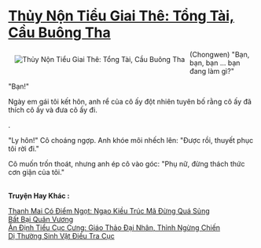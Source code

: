 <a href="https://truyentiki.com/thuy-non-tieu-giai-the-tong-tai-cau-buong-tha.31662/" title="Thủy Nộn Tiểu Giai Thê: Tổng Tài, Cầu Buông Tha"><h1>Thủy Nộn Tiểu Giai Thê: Tổng Tài, Cầu Buông Tha</h1></a><div style="display:table"><img align="right" style="float: left; padding: 10px;" src="https://truyentiki.com/a/img/str/src/31662.jpg" alt="Thủy Nộn Tiểu Giai Thê: Tổng Tài, Cầu Buông Tha">(Chongwen) "Bạn, bạn, bạn ... bạn đang làm gì?" <p></p> "Bạn!" <p></p> Ngày em gái tôi kết hôn, anh rể của cô ấy đột nhiên tuyên bố rằng cô ấy đã thích cô ấy và đưa cô ấy đi. <p></p> . <p></p> "Ly hôn!" Cô choáng ngợp. Anh khóe môi nhếch lên: "Được rồi, thuyết phục tôi rời đi." <p></p> Cô muốn trốn thoát, nhưng anh ép cô vào góc: "Phụ nữ, đừng thách thức cơn giận của tôi."</div><p><br><b>Truyện Hay Khác :</b></p><a href="https://truyentiki.com/thanh-mai-co-diem-ngot-ngao-kieu-truc-ma-dung-qua-sung.31661/" alt="Thanh Mai Có Điểm Ngọt: Ngạo Kiều Trúc Mã Đừng Quá Sủng">Thanh Mai Có Điểm Ngọt: Ngạo Kiều Trúc Mã Đừng Quá Sủng</a><br/><a href="https://truyentiki.wordpress.com/2020/06/08/bat-bai-quan-vuong/" alt="Bất Bại Quân Vương">Bất Bại Quân Vương</a><br/><a href="https://github.com/nownovels/topcv/tree/master/truyenhay/31681/README.md" alt="Ăn Định Tiểu Cục Cưng: Giáo Thảo Đại Nhân, Thỉnh Ngừng Chiến">Ăn Định Tiểu Cục Cưng: Giáo Thảo Đại Nhân, Thỉnh Ngừng Chiến</a><br/><a href="https://truyentiki.wordpress.com/2020/06/08/di-thuong-sinh-vat-dieu-tra-cuc/" alt="Dị Thường Sinh Vật Điều Tra Cục">Dị Thường Sinh Vật Điều Tra Cục</a><br/>
